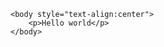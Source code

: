 <html>
    <head>
        <title>Project Proposal</title>
    </head>

    <body style="text-align:center">
        <p>Hello world</p>
    </body>

</html>
